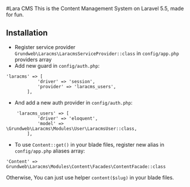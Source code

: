 #Lara CMS
This is the Content Management System on Laravel 5.5, made for fun.

## Installation
* Register service provider `Grundweb\Laracms\LaracmsServiceProvider::class` in `config/app.php` providers array
* Add new guard in `config/auth.php`: 
```
'laracms' => [
            'driver' => 'session',
            'provider' => 'laracms_users',
        ],
``` 
* And add a new auth provider in `config/auth.php`:
```
    'laracms_users' => [
            'driver' => 'eloquent',
            'model' => \Grundweb\Laracms\Modules\User\LaracmsUser::class,
        ],
```
* To use `Content::get()` in your blade files, register new alias in `config/app.php` aliases array:
```
'Content' => Grundweb\Laracms\Modules\Content\Facades\ContentFacade::class
```
Otherwise, You can just use helper `content($slug)` in your blade files.